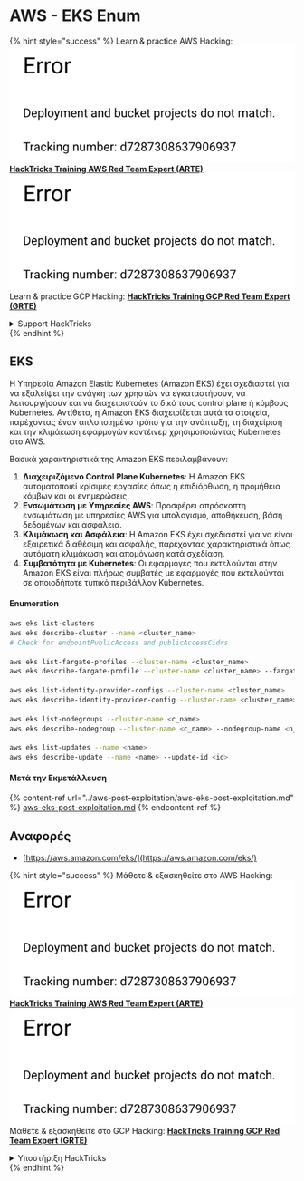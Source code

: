 # AWS - EKS Enum

{% hint style="success" %}
Learn & practice AWS Hacking:<img src="../../../.gitbook/assets/image (1) (1).png" alt="" data-size="line">[**HackTricks Training AWS Red Team Expert (ARTE)**](https://training.hacktricks.xyz/courses/arte)<img src="../../../.gitbook/assets/image (1) (1).png" alt="" data-size="line">\
Learn & practice GCP Hacking: <img src="../../../.gitbook/assets/image (2).png" alt="" data-size="line">[**HackTricks Training GCP Red Team Expert (GRTE)**<img src="../../../.gitbook/assets/image (2).png" alt="" data-size="line">](https://training.hacktricks.xyz/courses/grte)

<details>

<summary>Support HackTricks</summary>

* Check the [**subscription plans**](https://github.com/sponsors/carlospolop)!
* **Join the** 💬 [**Discord group**](https://discord.gg/hRep4RUj7f) or the [**telegram group**](https://t.me/peass) or **follow** us on **Twitter** 🐦 [**@hacktricks\_live**](https://twitter.com/hacktricks\_live)**.**
* **Share hacking tricks by submitting PRs to the** [**HackTricks**](https://github.com/carlospolop/hacktricks) and [**HackTricks Cloud**](https://github.com/carlospolop/hacktricks-cloud) github repos.

</details>
{% endhint %}

## EKS

Η Υπηρεσία Amazon Elastic Kubernetes (Amazon EKS) έχει σχεδιαστεί για να εξαλείψει την ανάγκη των χρηστών να εγκαταστήσουν, να λειτουργήσουν και να διαχειριστούν το δικό τους control plane ή κόμβους Kubernetes. Αντίθετα, η Amazon EKS διαχειρίζεται αυτά τα στοιχεία, παρέχοντας έναν απλοποιημένο τρόπο για την ανάπτυξη, τη διαχείριση και την κλιμάκωση εφαρμογών κοντέινερ χρησιμοποιώντας Kubernetes στο AWS.

Βασικά χαρακτηριστικά της Amazon EKS περιλαμβάνουν:

1. **Διαχειριζόμενο Control Plane Kubernetes**: Η Amazon EKS αυτοματοποιεί κρίσιμες εργασίες όπως η επιδιόρθωση, η προμήθεια κόμβων και οι ενημερώσεις.
2. **Ενσωμάτωση με Υπηρεσίες AWS**: Προσφέρει απρόσκοπτη ενσωμάτωση με υπηρεσίες AWS για υπολογισμό, αποθήκευση, βάση δεδομένων και ασφάλεια.
3. **Κλιμάκωση και Ασφάλεια**: Η Amazon EKS έχει σχεδιαστεί για να είναι εξαιρετικά διαθέσιμη και ασφαλής, παρέχοντας χαρακτηριστικά όπως αυτόματη κλιμάκωση και απομόνωση κατά σχεδίαση.
4. **Συμβατότητα με Kubernetes**: Οι εφαρμογές που εκτελούνται στην Amazon EKS είναι πλήρως συμβατές με εφαρμογές που εκτελούνται σε οποιοδήποτε τυπικό περιβάλλον Kubernetes.

#### Enumeration
```bash
aws eks list-clusters
aws eks describe-cluster --name <cluster_name>
# Check for endpointPublicAccess and publicAccessCidrs

aws eks list-fargate-profiles --cluster-name <cluster_name>
aws eks describe-fargate-profile --cluster-name <cluster_name> --fargate-profile-name <prof_name>

aws eks list-identity-provider-configs --cluster-name <cluster_name>
aws eks describe-identity-provider-config --cluster-name <cluster_name> --identity-provider-config <p_config>

aws eks list-nodegroups --cluster-name <c_name>
aws eks describe-nodegroup --cluster-name <c_name> --nodegroup-name <n_name>

aws eks list-updates --name <name>
aws eks describe-update --name <name> --update-id <id>
```
#### Μετά την Εκμετάλλευση

{% content-ref url="../aws-post-exploitation/aws-eks-post-exploitation.md" %}
[aws-eks-post-exploitation.md](../aws-post-exploitation/aws-eks-post-exploitation.md)
{% endcontent-ref %}

## Αναφορές

* [https://aws.amazon.com/eks/](https://aws.amazon.com/eks/)

{% hint style="success" %}
Μάθετε & εξασκηθείτε στο AWS Hacking:<img src="../../../.gitbook/assets/image (1) (1).png" alt="" data-size="line">[**HackTricks Training AWS Red Team Expert (ARTE)**](https://training.hacktricks.xyz/courses/arte)<img src="../../../.gitbook/assets/image (1) (1).png" alt="" data-size="line">\
Μάθετε & εξασκηθείτε στο GCP Hacking: <img src="../../../.gitbook/assets/image (2).png" alt="" data-size="line">[**HackTricks Training GCP Red Team Expert (GRTE)**<img src="../../../.gitbook/assets/image (2).png" alt="" data-size="line">](https://training.hacktricks.xyz/courses/grte)

<details>

<summary>Υποστήριξη HackTricks</summary>

* Ελέγξτε τα [**σχέδια συνδρομής**](https://github.com/sponsors/carlospolop)!
* **Εγγραφείτε στην** 💬 [**ομάδα Discord**](https://discord.gg/hRep4RUj7f) ή στην [**ομάδα telegram**](https://t.me/peass) ή **ακολουθήστε** μας στο **Twitter** 🐦 [**@hacktricks\_live**](https://twitter.com/hacktricks\_live)**.**
* **Μοιραστείτε κόλπα hacking υποβάλλοντας PRs στα** [**HackTricks**](https://github.com/carlospolop/hacktricks) και [**HackTricks Cloud**](https://github.com/carlospolop/hacktricks-cloud) github repos.

</details>
{% endhint %}
